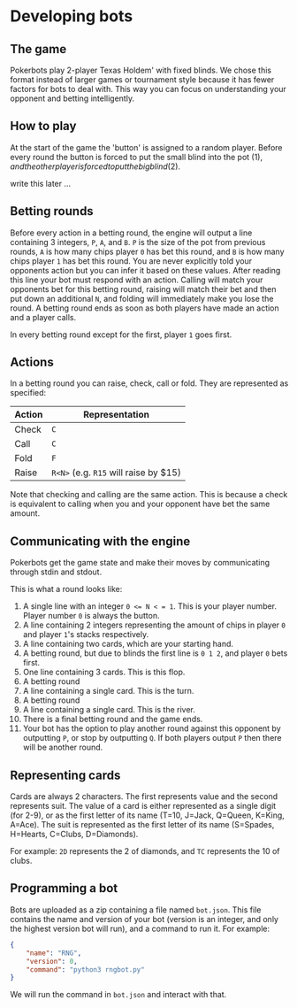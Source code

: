 # Developing bots

## The game
Pokerbots play 2-player Texas Holdem' with fixed blinds. We chose this format 
instead of larger games or tournament style because it has fewer factors for bots to deal with.
This way you can focus on understanding your opponent and betting intelligently.

## How to play
At the start of the game the 'button' is assigned to a random player.
Before every round the button is forced to put the small blind into the pot ($1),
and the other player is forced to put the big blind ($2). 

write this later ...

## Betting rounds
Before every action in a betting round, the engine will output a line containing 3
integers, `P`, `A`, and `B`. `P` is the size of the pot from previous rounds, 
`A` is how many chips player `0` has bet this round, 
and `B` is how many chips player `1` has bet this round. You are never explicitly
told your opponents action but you can infer it based on these values.
After reading this line your bot must respond with an action. Calling will match your
opponents bet for this betting round, raising will match their bet and then put down 
an additional `N`, and folding will immediately make you lose the round. A betting round ends
as soon as both players have made an action and a player calls.

In every betting round except for the first, player `1` goes first.

## Actions
In a betting round you can raise, check, call or fold. They are represented as
specified:

|Action|Representation|
|----|----|
|Check|`C`|
|Call|`C`|
|Fold|`F`|
|Raise|`R<N>` (e.g. `R15` will raise by $15)|

Note that checking and calling are the same action. This is because a check
is equivalent to calling when you and your opponent have bet the same amount.

## Communicating with the engine
Pokerbots get the game state and make their moves by communicating through stdin and stdout. 

This is what a round looks like:
1. A single line with an integer `0 <= N < = 1`. This is your player number.
Player number `0` is always the button.
2.  A line containing 2 integers representing the amount of chips in player `0` 
and player `1`'s stacks respectively.
4. A line containing two cards, which are your starting hand. 
5. A betting round, but due to blinds the first line is `0 1 2`, and player `0` bets first.
6. One line containing 3 cards. This is this flop.
7. A betting round
8. A line containing a single card. This is the turn.
9. A betting round
10. A line containing a single card. This is the river.
11. There is a final betting round and the game ends.
12. Your bot has the option to play another round against this opponent by outputting
`P`, or stop by outputting `Q`. If both players output `P` then there will be another round.

## Representing cards
Cards are always 2 characters. The first represents value and the second represents suit. 
The value of a card is either represented as a single digit (for 2-9), or as the first letter of its name
(T=10, J=Jack, Q=Queen, K=King, A=Ace). The suit is represented as the first letter of its name 
(S=Spades, H=Hearts, C=Clubs, D=Diamonds).

For example:
`2D` represents the 2 of diamonds, and `TC` represents the 10 of clubs.

## Programming a bot
Bots are uploaded as a zip containing a file named `bot.json`. This file contains the name
and version of your bot (version is an integer, and only the highest version bot will run), and a 
command to run it. For example:

```json
{
    "name": "RNG",
    "version": 0,
    "command": "python3 rngbot.py"
}
```

We will run the command in `bot.json` and interact with that.